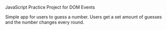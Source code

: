 JavaScript Practice Project for DOM Events

Simple app for users to guess a number. Users get a set amount of guesses and the number changes every round.
